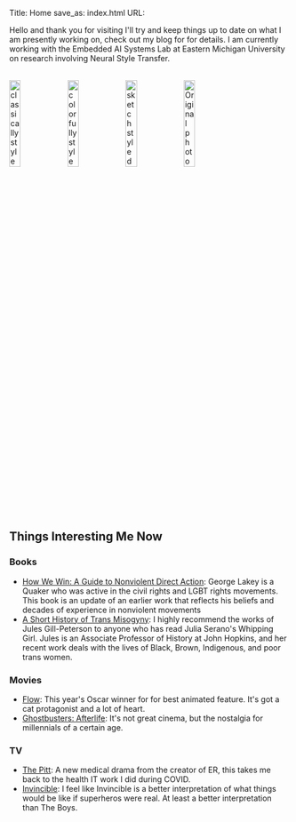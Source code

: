 Title: Home
save_as: index.html
URL:

Hello and thank you for visiting I'll try and keep things up to date on what I am presently working on, check out my blog for for details. I am currently working with the Embedded AI Systems Lab at Eastern Michigan University on research involving Neural Style Transfer.

<br>
<img style="width:20%;" src="{static}/images/index/Pagoda1.jpeg" alt="classically styled pagoda image">
<img style="width:20%;" src="{static}/images/index/Pagoda2.jpeg" alt="colorfully styled pagoda image">
<img style="width:20%;" src="{static}/images/index/Pagoda3.jpeg" alt="sketch styled pagoda image">
<img style="width:20%;" src="{static}/images/index/PagodaOriginal.jpeg" alt="Original photo of a pagoda">
<br>

## Things Interesting Me Now ##

### Books ###
- [How We Win: A Guide to Nonviolent Direct Action](https://en.wikipedia.org/wiki/George_Lakey): George Lakey is a Quaker who was active in the civil rights and LGBT rights movements. This book is an update of an earlier work that reflects his beliefs and decades of experience in nonviolent movements
- [A Short History of Trans Misogyny](https://www.jgillpeterson.com): I highly recommend the works of Jules Gill-Peterson to anyone who has read Julia Serano's Whipping Girl. Jules is an Associate Professor of History at John Hopkins, and her recent work deals with the lives of Black, Brown, Indigenous, and poor trans women. 

### Movies ###
- [Flow](https://en.wikipedia.org/wiki/Flow_(2024_film)): This year's Oscar winner for for best animated feature. It's got a cat protagonist and a lot of heart.
- [Ghostbusters: Afterlife](https://en.wikipedia.org/wiki/Ghostbusters:_Afterlife): It's not great cinema, but the nostalgia for millennials of a certain age.

### TV ###
- [The Pitt](https://en.wikipedia.org/wiki/The_Pitt): A new medical drama from the creator of ER, this takes me back to the health IT work I did during COVID.
- [Invincible](https://en.wikipedia.org/wiki/Invincible_(TV_series)): I feel like Invincible is a better interpretation of what things would be like if superheros were real. At least a better interpretation than The Boys.